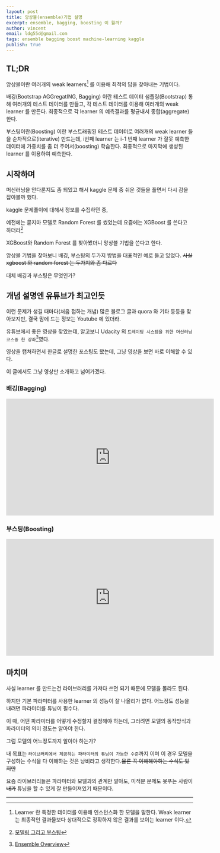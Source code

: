 ```yaml
---
layout: post
title: 앙상블(ensemble)기법 설명
excerpt: ensemble, bagging, boosting 이 뭘까?
author: vincent
email: ldg55d@gmail.com
tags: ensemble bagging boost machine-learning kaggle
publish: true
---
```


## TL;DR

앙상블이란 여러개의 weak learners[^1] 를 이용해 최적의 답을 찾아내는 기법이다.

배깅(Bootstrap AGGregatING, Bagging) 이란 테스트 데이터 샘플링(Bootstrap) 통해 여러개의 테스트 데이터를 만들고, 각 테스트 데이터를 이용해 여러개의 weak learner 를 만든다. 최종적으로 각 learner 의 예측결과를 평균내서 종합(aggregate)한다.

부스팅이란(Boosting) 이란 부스트래핑된 테스트 데이터로 여러개의 weak learner 들을 순차적으로(iterative) 만드는데, i번째 learner 는 i-1 번째 learner 가 잘못 예측한 데이터에 가중치를 좀 더 주어서(boosting) 학습한다. 최종적으로 마지막에 생성된 learner 를 이용하여 예측한다.


## 시작하며

머신러닝을 안다룬지도 좀 되었고 해서 kaggle 문제 중 쉬운 것들을 풀면서 다시 감을 잡아볼까 했다.

kaggle 문제풀이에 대해서 정보를 수집하던 중,

예전에는 묻지마 모델로 Random Forest 를 썼었는데 요즘에는 XGBoost 를 쓴다고 하더라[^2]

XGBoost와 Random Forest 를 찾아봤더니 앙상블 기법을 쓴다고 한다.

앙상블 기법을 찾아보니 배깅, 부스팅의 두가지 방법을 대표적인 예로 들고 있었다. ~~사실 xgboost 와 random forest 는 두가지와 좀 다르다~~

대체 배깅과 부스팅은 무엇인가?


## 개념 설명엔 유튜브가 최고인듯

이런 문제가 생길 때마다(처음 접하는 개념) 많은 블로그 글과 quora 와 기타 등등을 찾아보지만, 결국 맘에 드는 정보는 Youtube 에 있더라.

유튜브에서 좋은 영상을 찾았는데, 알고보니 Udacity 의 `트레이딩 시스템을 위한 머신러닝 코스중 한 강좌`[^3]였다.

영상을 캡쳐하면서 한글로 설명한 포스팅도 봤는데, 그냥 영상을 보면 바로 이해할 수 있다.

이 글에서도 그냥 영상만 소개하고 넘어가겠다.

### 배깅(Bagging)

<iframe width="560" height="315" src="https://www.youtube.com/embed/2Mg8QD0F1dQ" frameborder="0" allowfullscreen></iframe>

### 부스팅(Boosting)

<iframe width="560" height="315" src="https://www.youtube.com/embed/GM3CDQfQ4sw" frameborder="0" allowfullscreen></iframe>

## 마치며

사실 learner 를 만드는건 라이브러리를 가져다 쓰면 되기 때문에 모델을 몰라도 된다.

하지만 기본 파라미터를 사용한 learner 의 성능이 잘 나올리가 없다. 어느정도 성능을 내려면 파라미터를 튜닝이 필수다.

이 때, 어떤 파라미터를 어떻게 수정할지 결정해야 하는데, 그러려면 모델의 동작방식과 파라미터의 의미 정도는 알아야 한다.

그럼 모델의 어느정도까지 알아야 하는가?

내 목표는 `라이브러리에서 제공하는 파라미터의 튜닝이 가능한 수준`까지 이며 이 경우 모델을 구성하는 수식을 다 이해하는 것은 낭비라고 생각한다.~~물론 꼭 이해해야하는 수식도 있지만~~

요즘 라이브러리들은 파라미터와 모델과의 관계만 알아도, 미적분 문제도 못푸는 사람이 ~~내가~~ 튜닝을 할 수 있게 잘 만들어져있기 때문이다.

----

[^1]: Learner 란 특정한 데이터를 이용해 인스턴스화 한 모델을 말한다. Weak learner 는 최종적인 결과물보다 상대적으로 정확하지 않은 결과를 보이는 learner 이다.
[^2]: [모델링 그리고 부스팅](http://freesearch.pe.kr/archives/4349)
[^3]: [Ensemble Overview](https://classroom.udacity.com/courses/ud501/lessons/4802710867/concepts/49631985600923)
